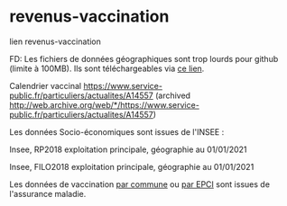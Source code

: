 # revenus-vaccination
lien revenus-vaccination

FD: Les fichiers de données géographiques sont trop lourds pour github (limite à 100MB). Ils sont téléchargeables via [ce lien](https://filesender.renater.fr/?s=download&token=2fa684ba-80d5-4f64-bdb8-8b3dc555e0a1). 


Calendrier vaccinal
<https://www.service-public.fr/particuliers/actualites/A14557> (archived <http://web.archive.org/web/*/https://www.service-public.fr/particuliers/actualites/A14557>)

Les données Socio-économiques sont issues de l'INSEE :

Insee, RP2018 exploitation principale, géographie au 01/01/2021

Insee, FILO2018 exploitation principale, géographie au 01/01/2021

Les données de vaccination [par commune](https://datavaccin-covid.ameli.fr/explore/dataset/donnees-de-vaccination-par-commune) ou [par EPCI](https://datavaccin-covid.ameli.fr/explore/dataset/donnees-de-vaccination-par-epci) sont issues de l'assurance maladie.
